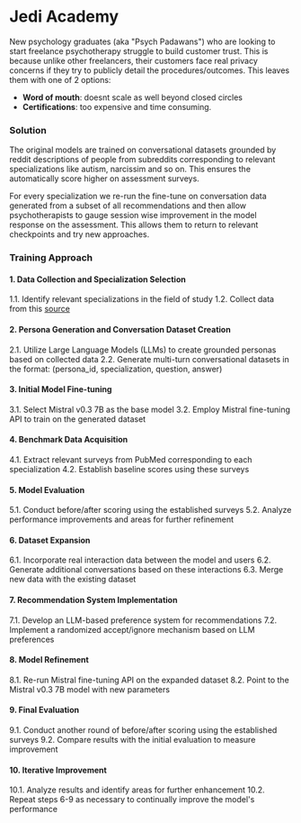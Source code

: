 # Jedi Academy

New psychology graduates (aka "Psych Padawans") who are looking to start freelance psychotherapy struggle to build customer trust. This is because unlike other freelancers, their customers face real privacy concerns if they try to publicly detail the procedures/outcomes. This leaves them with one of 2 options:
- **Word of mouth**: doesnt scale as well beyond closed circles
- **Certifications**: too expensive and time consuming.

### Solution

The original models are trained on conversational datasets grounded by reddit descriptions of people from subreddits corresponding to relevant specializations like autism, narcissim and so on. This ensures the automatically score higher on assessment surveys.

For every specialization we re-run the fine-tune on conversation data generated from a subset of all recommendations and then allow psychotherapists to gauge session wise improvement in the model response on the assessment. This allows them to return to relevant checkpoints and try new approaches.

### Training Approach



#### 1. Data Collection and Specialization Selection
1.1. Identify relevant specializations in the field of study
1.2. Collect data from this [source](magnet:?xt=urn:btih:32916ad30ce4c90ee4c47a95bd0075e44ac15dd2&dn=RC%5F2015-01.bz2&tr=udp%3A%2F%2Ftracker.openbittorrent.com%3A80&tr=udp%3A%2F%2Fopen.demonii.com%3A1337&tr=udp%3A%2F%2Ftracker.coppersurfer.tk%3A6969&tr=udp%3A%2F%2Ftracker.leechers-paradise.org%3A6969)

#### 2. Persona Generation and Conversation Dataset Creation
2.1. Utilize Large Language Models (LLMs) to create grounded personas based on collected data
2.2. Generate multi-turn conversational datasets in the format: (persona_id, specialization, question, answer)

#### 3. Initial Model Fine-tuning
3.1. Select Mistral v0.3 7B as the base model
3.2. Employ Mistral fine-tuning API to train on the generated dataset

#### 4. Benchmark Data Acquisition
4.1. Extract relevant surveys from PubMed corresponding to each specialization
4.2. Establish baseline scores using these surveys

#### 5. Model Evaluation
5.1. Conduct before/after scoring using the established surveys
5.2. Analyze performance improvements and areas for further refinement

#### 6. Dataset Expansion
6.1. Incorporate real interaction data between the model and users
6.2. Generate additional conversations based on these interactions
6.3. Merge new data with the existing dataset

#### 7. Recommendation System Implementation
7.1. Develop an LLM-based preference system for recommendations
7.2. Implement a randomized accept/ignore mechanism based on LLM preferences

#### 8. Model Refinement
8.1. Re-run Mistral fine-tuning API on the expanded dataset
8.2. Point to the Mistral v0.3 7B model with new parameters

#### 9. Final Evaluation
9.1. Conduct another round of before/after scoring using the established surveys
9.2. Compare results with the initial evaluation to measure improvement

#### 10. Iterative Improvement
10.1. Analyze results and identify areas for further enhancement
10.2. Repeat steps 6-9 as necessary to continually improve the model's performance

